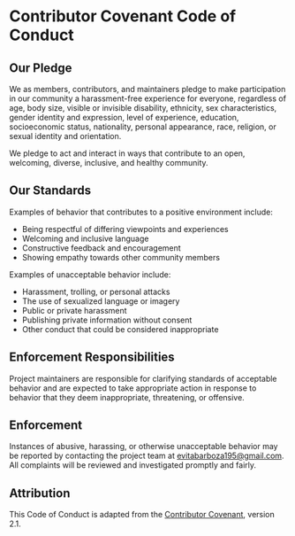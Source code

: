 # Contributor Covenant Code of Conduct

## Our Pledge
We as members, contributors, and maintainers pledge to make participation in our community a harassment-free experience for everyone, regardless of age, body size, visible or invisible disability, ethnicity, sex characteristics, gender identity and expression, level of experience, education, socioeconomic status, nationality, personal appearance, race, religion, or sexual identity and orientation.

We pledge to act and interact in ways that contribute to an open, welcoming, diverse, inclusive, and healthy community.

## Our Standards
Examples of behavior that contributes to a positive environment include:
- Being respectful of differing viewpoints and experiences
- Welcoming and inclusive language
- Constructive feedback and encouragement
- Showing empathy towards other community members

Examples of unacceptable behavior include:
- Harassment, trolling, or personal attacks
- The use of sexualized language or imagery
- Public or private harassment
- Publishing private information without consent
- Other conduct that could be considered inappropriate

## Enforcement Responsibilities
Project maintainers are responsible for clarifying standards of acceptable behavior and are expected to take appropriate action in response to behavior that they deem inappropriate, threatening, or offensive.

## Enforcement
Instances of abusive, harassing, or otherwise unacceptable behavior may be reported by contacting the project team at evitabarboza195@gmail.com. All complaints will be reviewed and investigated promptly and fairly.

## Attribution
This Code of Conduct is adapted from the [Contributor Covenant](https://www.contributor-covenant.org/), version 2.1.
